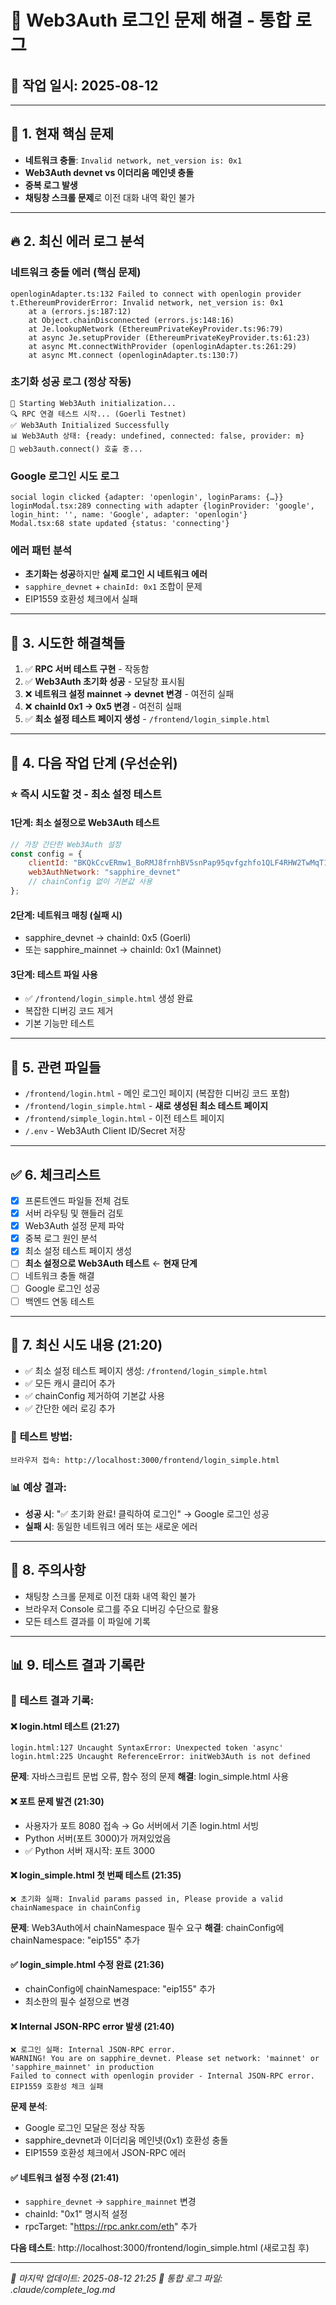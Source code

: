 # 🚀 Web3Auth 로그인 문제 해결 - 통합 로그

## 📅 작업 일시: 2025-08-12

---

## 🎯 **1. 현재 핵심 문제**

- **네트워크 충돌**: `Invalid network, net_version is: 0x1`
- **Web3Auth devnet vs 이더리움 메인넷 충돌**
- **중복 로그 발생**
- **채팅창 스크롤 문제**로 이전 대화 내역 확인 불가

---

## 🔥 **2. 최신 에러 로그 분석**

### 네트워크 충돌 에러 (핵심 문제)
```
openloginAdapter.ts:132 Failed to connect with openlogin provider t.EthereumProviderError: Invalid network, net_version is: 0x1
    at a (errors.js:187:12)
    at Object.chainDisconnected (errors.js:148:16)
    at Je.lookupNetwork (EthereumPrivateKeyProvider.ts:96:79)
    at async Je.setupProvider (EthereumPrivateKeyProvider.ts:61:23)
    at async Mt.connectWithProvider (openloginAdapter.ts:261:29)
    at async Mt.connect (openloginAdapter.ts:130:7)
```

### 초기화 성공 로그 (정상 작동)
```
🚀 Starting Web3Auth initialization...
🔍 RPC 연결 테스트 시작... (Goerli Testnet)
✅ Web3Auth Initialized Successfully
📊 Web3Auth 상태: {ready: undefined, connected: false, provider: m}
🎯 web3auth.connect() 호출 중...
```

### Google 로그인 시도 로그
```
social login clicked {adapter: 'openlogin', loginParams: {…}}
loginModal.tsx:289 connecting with adapter {loginProvider: 'google', login_hint: '', name: 'Google', adapter: 'openlogin'}
Modal.tsx:68 state updated {status: 'connecting'}
```

### 에러 패턴 분석
- **초기화는 성공**하지만 **실제 로그인 시 네트워크 에러**
- `sapphire_devnet` + `chainId: 0x1` 조합이 문제
- EIP1559 호환성 체크에서 실패

---

## 🔧 **3. 시도한 해결책들**

1. ✅ **RPC 서버 테스트 구현** - 작동함
2. ✅ **Web3Auth 초기화 성공** - 모달창 표시됨  
3. ❌ **네트워크 설정 mainnet → devnet 변경** - 여전히 실패
4. ❌ **chainId 0x1 → 0x5 변경** - 여전히 실패
5. ✅ **최소 설정 테스트 페이지 생성** - `/frontend/login_simple.html`

---

## 🎯 **4. 다음 작업 단계 (우선순위)**

### ⭐ **즉시 시도할 것 - 최소 설정 테스트**

#### 1단계: 최소 설정으로 Web3Auth 테스트
```javascript
// 가장 간단한 Web3Auth 설정
const config = {
    clientId: "BKQkCcvERmw1_BoRMJ8frnhBV5snPap95qvfgzhfo1QLF4RHW2TwMqT1YxS_3PavJA6eOYJoO5W81-RO4J2CMNY",
    web3AuthNetwork: "sapphire_devnet"
    // chainConfig 없이 기본값 사용
};
```

#### 2단계: 네트워크 매칭 (실패 시)
- sapphire_devnet → chainId: 0x5 (Goerli)
- 또는 sapphire_mainnet → chainId: 0x1 (Mainnet)

#### 3단계: 테스트 파일 사용
- ✅ `/frontend/login_simple.html` 생성 완료
- 복잡한 디버깅 코드 제거
- 기본 기능만 테스트

---

## 📁 **5. 관련 파일들**

- `/frontend/login.html` - 메인 로그인 페이지 (복잡한 디버깅 코드 포함)
- `/frontend/login_simple.html` - **새로 생성된 최소 테스트 페이지**
- `/frontend/simple_login.html` - 이전 테스트 페이지
- `/.env` - Web3Auth Client ID/Secret 저장

---

## ✅ **6. 체크리스트**

- [x] 프론트엔드 파일들 전체 검토
- [x] 서버 라우팅 및 핸들러 검토  
- [x] Web3Auth 설정 문제 파악
- [x] 중복 로그 원인 분석
- [x] 최소 설정 테스트 페이지 생성
- [ ] **최소 설정으로 Web3Auth 테스트** ← **현재 단계**
- [ ] 네트워크 충돌 해결
- [ ] Google 로그인 성공
- [ ] 백엔드 연동 테스트

---

## 📝 **7. 최신 시도 내용 (21:20)**

- ✅ 최소 설정 테스트 페이지 생성: `/frontend/login_simple.html`
- ✅ 모든 캐시 클리어 추가
- ✅ chainConfig 제거하여 기본값 사용
- ✅ 간단한 에러 로깅 추가

### 🧪 **테스트 방법:**
```
브라우저 접속: http://localhost:3000/frontend/login_simple.html
```

### 📊 **예상 결과:**
- **성공 시**: "✅ 초기화 완료! 클릭하여 로그인" → Google 로그인 성공
- **실패 시**: 동일한 네트워크 에러 또는 새로운 에러

---

## 🚨 **8. 주의사항**

- 채팅창 스크롤 문제로 이전 대화 내역 확인 불가
- 브라우저 Console 로그를 주요 디버깅 수단으로 활용
- 모든 테스트 결과를 이 파일에 기록

---

## 📊 **9. 테스트 결과 기록란**

### 🧪 **테스트 결과 기록:**

#### ❌ login.html 테스트 (21:27)
```
login.html:127 Uncaught SyntaxError: Unexpected token 'async' 
login.html:225 Uncaught ReferenceError: initWeb3Auth is not defined
```
**문제**: 자바스크립트 문법 오류, 함수 정의 문제
**해결**: login_simple.html 사용

#### ❌ 포트 문제 발견 (21:30)
- 사용자가 포트 8080 접속 → Go 서버에서 기존 login.html 서빙
- Python 서버(포트 3000)가 꺼져있었음
- ✅ Python 서버 재시작: 포트 3000

#### ❌ login_simple.html 첫 번째 테스트 (21:35)
```
❌ 초기화 실패: Invalid params passed in, Please provide a valid chainNamespace in chainConfig
```
**문제**: Web3Auth에서 chainNamespace 필수 요구
**해결**: chainConfig에 chainNamespace: "eip155" 추가

#### ✅ login_simple.html 수정 완료 (21:36)
- chainConfig에 chainNamespace: "eip155" 추가
- 최소한의 필수 설정으로 변경

#### ❌ Internal JSON-RPC error 발생 (21:40)
```
❌ 로그인 실패: Internal JSON-RPC error.
WARNING! You are on sapphire_devnet. Please set network: 'mainnet' or 'sapphire_mainnet' in production
Failed to connect with openlogin provider - Internal JSON-RPC error.
EIP1559 호환성 체크 실패
```

**문제 분석**:
- Google 로그인 모달은 정상 작동
- sapphire_devnet과 이더리움 메인넷(0x1) 호환성 충돌
- EIP1559 호환성 체크에서 JSON-RPC 에러

#### ✅ 네트워크 설정 수정 (21:41)
- `sapphire_devnet` → `sapphire_mainnet` 변경
- chainId: "0x1" 명시적 설정
- rpcTarget: "https://rpc.ankr.com/eth" 추가

**다음 테스트**: http://localhost:3000/frontend/login_simple.html (새로고침 후)

---

*📝 마지막 업데이트: 2025-08-12 21:25*
*📂 통합 로그 파일: .claude/complete_log.md*